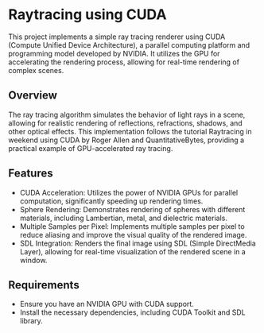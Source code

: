 # Raytracing using CUDA
This project implements a simple ray tracing renderer using CUDA (Compute Unified Device Architecture), a parallel computing platform and programming model developed by NVIDIA. It utilizes the GPU for accelerating the rendering process, allowing for real-time rendering of complex scenes.

## Overview
The ray tracing algorithm simulates the behavior of light rays in a scene, allowing for realistic rendering of reflections, refractions, shadows, and other optical effects. This implementation follows the tutorial Raytracing in weekend using CUDA by Roger Allen and QuantitativeBytes, providing a practical example of GPU-accelerated ray tracing.

## Features
- CUDA Acceleration: Utilizes the power of NVIDIA GPUs for parallel computation, significantly speeding up rendering times.
- Sphere Rendering: Demonstrates rendering of spheres with different materials, including Lambertian, metal, and dielectric materials.
- Multiple Samples per Pixel: Implements multiple samples per pixel to reduce aliasing and improve the visual quality of the rendered image.
- SDL Integration: Renders the final image using SDL (Simple DirectMedia Layer), allowing for real-time visualization of the rendered scene in a window.

## Requirements
- Ensure you have an NVIDIA GPU with CUDA support.
- Install the necessary dependencies, including CUDA Toolkit and SDL library.
